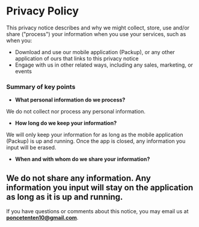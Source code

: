 # Privacy Policy

This privacy notice describes and why we might collect, store, use and/or share ("process") your information when you use your services, such as when you:

- Download and use our mobile application (Packup), or any other application of ours that links to this privacy notice
- Engage with us in other related ways, including any sales, marketing, or events

### Summary of key points

- **What personal information do we process?**

We do not collect nor process any personal information.

- **How long do we keep your information?**

We will only keep your information for as long as the mobile application (Packup) is up and running. Once the app is closed, any information you input will be erased.

- **When and with whom do we share your information?**

 We do not share any information. Any information you input will stay on the application as long as it is up and running.
-
If you have questions or comments about this notice, you may email us at **poncetenten10@gmail.com**.